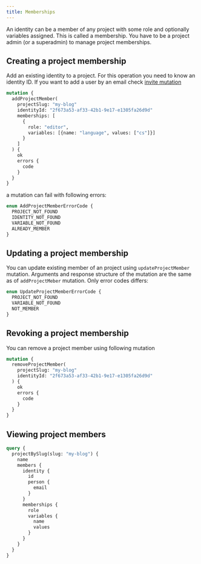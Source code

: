 ```yaml
---
title: Memberships
---
```


An identity can be a member of any project with some role and optionally variables assigned. This is called a membership. You have to be a project admin (or a superadmin) to manage project memberships.

## Creating a project membership

Add an existing identity to a project. For this operation you need to know an identity ID. If you want to add a user by an email check [invite mutation](tenant/users.md#invite)

```graphql
mutation {
  addProjectMember(
    projectSlug: "my-blog" 
    identityId: "2f673a53-af33-42b1-9e17-e1305fa26d9d"
    memberships: [
      {
        role: "editor",
        variables: [{name: "language", values: ["cs"]}]
      }
    ]
  ) {
    ok
    errors {
      code
    } 
  }
}
```

a mutation can fail with following errors:
```graphql
enum AddProjectMemberErrorCode {
  PROJECT_NOT_FOUND
  IDENTITY_NOT_FOUND
  VARIABLE_NOT_FOUND
  ALREADY_MEMBER
}
```

## Updating a project membership

You can update existing member of an project using `updateProjectMember` mutation. Arguments and response structure of the mutation are the same as of `addProjectMeber` mutation. Only error codes differs:

```graphql
enum UpdateProjectMemberErrorCode {
  PROJECT_NOT_FOUND
  VARIABLE_NOT_FOUND
  NOT_MEMBER
}
```

## Revoking a project membership

You can remove a project member using following mutation
```graphql
mutation {
  removeProjectMember(
    projectSlug: "my-blog" 
    identityId: "2f673a53-af33-42b1-9e17-e1305fa26d9d"
  ) {
    ok
    errors {
      code
    } 
  }
}
```
## Viewing project members

```graphql
query {
  projectBySlug(slug: "my-blog") {
    name
    members {
      identity {
        id
        person {
          email
        }
      }
      memberships {
        role
        variables {
          name
          values
        }
      }
    }
  }
}
```
